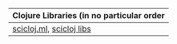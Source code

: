 
| Clojure Libraries (in no particular order           |
|-----------------------------------------------------|
| [scicloj.ml](https://github.com/scicloj/scicloj.ml), [scicloj libs](https://scicloj.github.io/docs/resources/libs/) |

